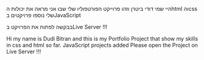 היי שמי דודי ביטרן וזהו פרוייקט הפורטפוליו שלי שבו אני מראה את יכולות הhtml והcss שלי 
נוספו פרויקטים בJavaScript

בבקשה לפתוח את הפרויקט בLive Server !!!

Hi my name is Dudi Bitran and this is my Portfolio Project that show my skills in css and html so far.
JavaScript projects added
Please open the Project on Live Server !!!
